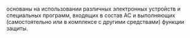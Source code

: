 основаны на использовании различных электронных устройств и специальных программ, входящих в состав АС и выполняющих (самостоятельно или в комплексе с другими средствами) функции защиты.